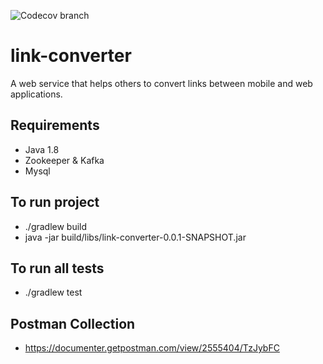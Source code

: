 ![Codecov branch](https://img.shields.io/codecov/c/github/talhakum/link-converter/main)

# link-converter
A web service that helps others to convert links between mobile and web applications.

## Requirements

- Java 1.8
- Zookeeper & Kafka
- Mysql

## To run project

- ./gradlew build
- java -jar build/libs/link-converter-0.0.1-SNAPSHOT.jar

## To run all tests
- ./gradlew test

## Postman Collection
- https://documenter.getpostman.com/view/2555404/TzJybFC

